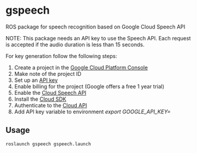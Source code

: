 gspeech
=======

ROS package for speech recognition based on Google Cloud Speech API



NOTE: This package needs an API key to use the Speech API. Each request is accepted if the audio duration is less than 15 seconds.

For key generation follow the following steps:
1. Create a project in the [Google Cloud Platform Console](https://console.cloud.google.com/)
2. Make note of the project ID 
3. Set up an [API key](https://support.google.com/googleapi/answer/6158862?hl=en)
4. Enable billing for the project (Google offers a free 1 year trial)
5. Enable the [Cloud Speech API](https://support.google.com/cloud/answer/6158841?hl=en)
6. Install the [Cloud SDK](https://cloud.google.com/sdk/)
7. Authenticate to the [Cloud API](https://cloud.google.com/docs/authentication/getting-started) 
8. Add API key variable to environment *export GOOGLE_API_KEY=*  

Usage
-----
`roslaunch gspeech gspeech.launch`
